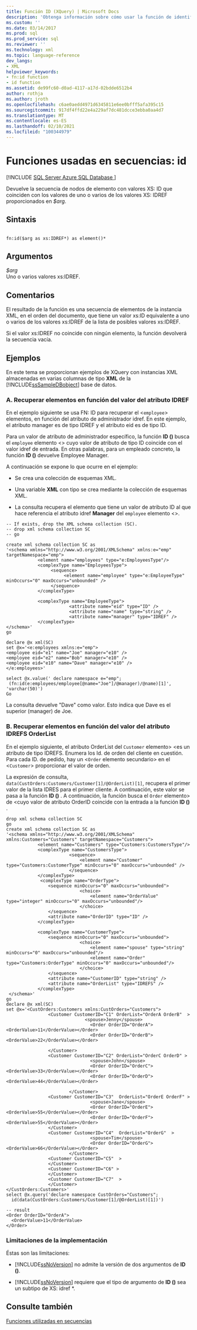 ```yaml
---
title: Función ID (XQuery) | Microsoft Docs
description: 'Obtenga información sobre cómo usar la función de identificador de XQuery para devolver una secuencia de elementos en la instancia XML, en el orden del documento, con los valores XS: IDREF proporcionados.'
ms.custom: ''
ms.date: 03/14/2017
ms.prod: sql
ms.prod_service: sql
ms.reviewer: ''
ms.technology: xml
ms.topic: language-reference
dev_langs:
- XML
helpviewer_keywords:
- fn:id function
- id function
ms.assetid: de99fc60-d0ad-4117-a17d-02bdde6512b4
author: rothja
ms.author: jroth
ms.openlocfilehash: c6ae0aedd4971d6345811e6ee0bfff5afa395c15
ms.sourcegitcommit: 917df4ffd22e4a229af7dc481dcce3ebba0aa4d7
ms.translationtype: MT
ms.contentlocale: es-ES
ms.lasthandoff: 02/10/2021
ms.locfileid: "100344979"
---
```

# <a name="functions-on-sequences---id"></a>Funciones usadas en secuencias: id
[!INCLUDE [SQL Server Azure SQL Database ](../includes/applies-to-version/sqlserver.md)]

  Devuelve la secuencia de nodos de elemento con valores XS: ID que coinciden con los valores de uno o varios de los valores XS: IDREF proporcionados en *$arg*.  
  
## <a name="syntax"></a>Sintaxis  
  
```  
  
fn:id($arg as xs:IDREF*) as element()*  
```  
  
## <a name="arguments"></a>Argumentos  
 *$arg*  
 Uno o varios valores xs:IDREF.  
  
## <a name="remarks"></a>Comentarios  
 El resultado de la función es una secuencia de elementos de la instancia XML, en el orden del documento, que tiene un valor xs:ID equivalente a uno o varios de los valores xs:IDREF de la lista de posibles valores xs:IDREF.  
  
 Si el valor xs:IDREF no coincide con ningún elemento, la función devolverá la secuencia vacía.  
  
## <a name="examples"></a>Ejemplos  
 En este tema se proporcionan ejemplos de XQuery con instancias XML almacenadas en varias columnas de tipo **XML** de la [!INCLUDE[ssSampleDBobject](../includes/sssampledbobject-md.md)] base de datos.  
  
### <a name="a-retrieving-elements-based-on-the-idref-attribute-value"></a>A. Recuperar elementos en función del valor del atributo IDREF  
 En el ejemplo siguiente se usa FN: ID para recuperar el <`employee`> elementos, en función del atributo de administrador idref. En este ejemplo, el atributo manager es de tipo IDREF y el atributo eid es de tipo ID.  
  
 Para un valor de atributo de administrador específico, la función **ID ()** busca el `employee` elemento <> cuyo valor de atributo de tipo ID coincide con el valor idref de entrada. En otras palabras, para un empleado concreto, la función **ID ()** devuelve Employee Manager.  
  
 A continuación se expone lo que ocurre en el ejemplo:  
  
-   Se crea una colección de esquemas XML.  
  
-   Una variable **XML** con tipo se crea mediante la colección de esquemas XML.  
  
-   La consulta recupera el elemento que tiene un valor de atributo ID al que hace referencia el atributo idref **Manager** del `employee` elemento <>.  
  
```  
-- If exists, drop the XML schema collection (SC).  
-- drop xml schema collection SC  
-- go  
  
create xml schema collection SC as  
'<schema xmlns="http://www.w3.org/2001/XMLSchema" xmlns:e="emp" targetNamespace="emp">  
            <element name="employees" type="e:EmployeesType"/>  
            <complexType name="EmployeesType">  
                 <sequence>  
                      <element name="employee" type="e:EmployeeType" minOccurs="0" maxOccurs="unbounded" />  
                 </sequence>  
            </complexType>    
  
            <complexType name="EmployeeType">  
                        <attribute name="eid" type="ID" />  
                        <attribute name="name" type="string" />  
                        <attribute name="manager" type="IDREF" />  
            </complexType>         
</schema>'  
go  
```  
  
```  
declare @x xml(SC)  
set @x='<e:employees xmlns:e="emp">  
<employee eid="e1" name="Joe" manager="e10" />  
<employee eid="e2" name="Bob" manager="e10" />  
<employee eid="e10" name="Dave" manager="e10" />  
</e:employees>'  
  
select @x.value(' declare namespace e="emp";   
 (fn:id(e:employees/employee[@name="Joe"]/@manager)/@name)[1]', 'varchar(50)')   
Go  
```  
  
 La consulta devuelve "Dave" como valor. Esto indica que Dave es el superior (manager) de Joe.  
  
### <a name="b-retrieving-elements-based-on-the-orderlist-idrefs-attribute-value"></a>B. Recuperar elementos en función del valor del atributo IDREFS OrderList  
 En el ejemplo siguiente, el atributo OrderList del `Customer` elemento> <es un atributo de tipo IDREFS. Enumera los Id. de orden del cliente en cuestión. Para cada ID. de pedido, hay un <`Order` elemento secundario> en el <`Customer`> proporcionar el valor de orden.  
  
 La expresión de consulta, `data(CustOrders:Customers/Customer[1]/@OrderList)[1]`, recupera el primer valor de la lista IDRES para el primer cliente. A continuación, este valor se pasa a la función **ID ()** . A continuación, la función busca el `Order` elemento> de <cuyo valor de atributo OrderID coincide con la entrada a la función **ID ()** .  
  
```  
drop xml schema collection SC  
go  
create xml schema collection SC as  
'<schema xmlns="http://www.w3.org/2001/XMLSchema" xmlns:Customers="Customers" targetNamespace="Customers">  
            <element name="Customers" type="Customers:CustomersType"/>  
            <complexType name="CustomersType">  
                        <sequence>  
                            <element name="Customer" type="Customers:CustomerType" minOccurs="0" maxOccurs="unbounded" />  
                        </sequence>  
            </complexType>  
             <complexType name="OrderType">  
                <sequence minOccurs="0" maxOccurs="unbounded">  
                            <choice>  
                                <element name="OrderValue" type="integer" minOccurs="0" maxOccurs="unbounded"/>  
                            </choice>  
                </sequence>                                             
                <attribute name="OrderID" type="ID" />  
            </complexType>  
  
            <complexType name="CustomerType">  
                <sequence minOccurs="0" maxOccurs="unbounded">  
                            <choice>  
                                <element name="spouse" type="string" minOccurs="0" maxOccurs="unbounded"/>  
                                <element name="Order" type="Customers:OrderType" minOccurs="0" maxOccurs="unbounded"/>  
                            </choice>  
                </sequence>                                             
                <attribute name="CustomerID" type="string" />  
                <attribute name="OrderList" type="IDREFS" />  
            </complexType>  
 </schema>'  
go  
declare @x xml(SC)  
set @x='<CustOrders:Customers xmlns:CustOrders="Customers">  
                <Customer CustomerID="C1" OrderList="OrderA OrderB"  >  
                              <spouse>Jenny</spouse>  
                                <Order OrderID="OrderA"><OrderValue>11</OrderValue></Order>  
                                <Order OrderID="OrderB"><OrderValue>22</OrderValue></Order>  
  
                </Customer>  
                <Customer CustomerID="C2" OrderList="OrderC OrderD" >  
                                <spouse>John</spouse>  
                                <Order OrderID="OrderC"><OrderValue>33</OrderValue></Order>  
                                <Order OrderID="OrderD"><OrderValue>44</OrderValue></Order>  
  
                        </Customer>  
                <Customer CustomerID="C3"  OrderList="OrderE OrderF" >  
                                <spouse>Jane</spouse>  
                                <Order OrderID="OrderE"><OrderValue>55</OrderValue></Order>  
                                <Order OrderID="OrderF"><OrderValue>55</OrderValue></Order>  
                </Customer>  
                <Customer CustomerID="C4"  OrderList="OrderG"  >  
                                <spouse>Tim</spouse>  
                                <Order OrderID="OrderG"><OrderValue>66</OrderValue></Order>  
                        </Customer>  
                <Customer CustomerID="C5"  >  
                </Customer>  
                <Customer CustomerID="C6" >  
                </Customer>  
                <Customer CustomerID="C7"  >  
                </Customer>  
</CustOrders:Customers>'  
select @x.query('declare namespace CustOrders="Customers";  
  id(data(CustOrders:Customers/Customer[1]/@OrderList)[1])')  
  
-- result  
<Order OrderID="OrderA">  
  <OrderValue>11</OrderValue>  
</Order>  
```  
  
### <a name="implementation-limitations"></a>Limitaciones de la implementación  
 Éstas son las limitaciones:  
  
-   [!INCLUDE[ssNoVersion](../includes/ssnoversion-md.md)] no admite la versión de dos argumentos de **ID ()**.  
  
-   [!INCLUDE[ssNoVersion](../includes/ssnoversion-md.md)] requiere que el tipo de argumento de **ID ()** sea un subtipo de XS: idref *.  
  
## <a name="see-also"></a>Consulte también  
 [Funciones utilizadas en secuencias](./xquery-functions-against-the-xml-data-type.md)  
  
